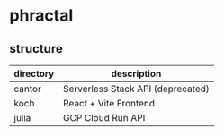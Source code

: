 # phractal

## structure

| directory | description                       |
| --------- | --------------------------------- |
| cantor    | Serverless Stack API (deprecated) |
| koch      | React + Vite Frontend             |
| julia     | GCP Cloud Run API                 |

